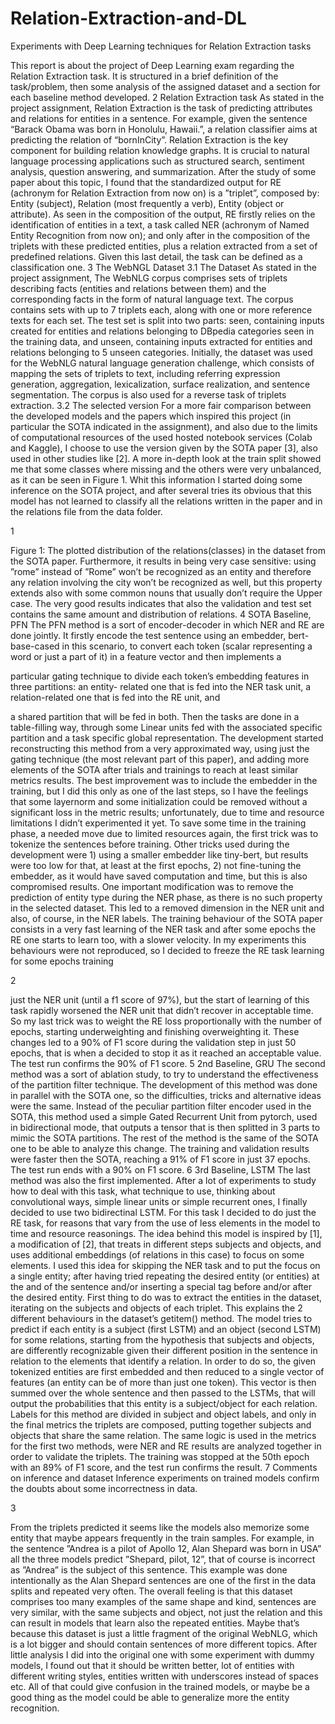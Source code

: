 # Relation-Extraction-and-DL
Experiments with Deep Learning techniques for Relation Extraction tasks

This report is about the project of Deep Learning exam regarding the Relation Extraction task.
It is structured in a brief definition of the task/problem, then some analysis of the assigned dataset
and a section for each baseline method developed.
2 Relation Extraction task
As stated in the project assignment, Relation Extraction is the task of predicting attributes and
relations for entities in a sentence. For example, given the sentence “Barack Obama was born in
Honolulu, Hawaii.”, a relation classifier aims at predicting the relation of “bornInCity”.
Relation Extraction is the key component for building relation knowledge graphs. It is crucial
to natural language processing applications such as structured search, sentiment analysis, question
answering, and summarization.
After the study of some paper about this topic, I found that the standardized output for RE
(achronym for Relation Extraction from now on) is a ”triplet”, composed by: Entity (subject), Relation
(most frequently a verb), Entity (object or attribute).
As seen in the composition of the output, RE firstly relies on the identification of entities in a
text, a task called NER (achronym of Named Entity Recognition from now on); and only after in
the composition of the triplets with these predicted entities, plus a relation extracted from a set of
predefined relations. Given this last detail, the task can be defined as a classification one.
3 The WebNGL Dataset
3.1 The Dataset
As stated in the project assignment, The WebNLG corpus comprises sets of triplets describing facts
(entities and relations between them) and the corresponding facts in the form of natural language text.
The corpus contains sets with up to 7 triplets each, along with one or more reference texts for each set.
The test set is split into two parts: seen, containing inputs created for entities and relations belonging
to DBpedia categories seen in the training data, and unseen, containing inputs extracted for entities
and relations belonging to 5 unseen categories. Initially, the dataset was used for the WebNLG natural
language generation challenge, which consists of mapping the sets of triplets to text, including referring
expression generation, aggregation, lexicalization, surface realization, and sentence segmentation. The
corpus is also used for a reverse task of triplets extraction.
3.2 The selected version
For a more fair comparison between the developed models and the papers which inspired this project
(in particular the SOTA indicated in the assignment), and also due to the limits of computational
resources of the used hosted notebook services (Colab and Kaggle), I choose to use the version given
by the SOTA paper [3], also used in other studies like [2].
A more in-depth look at the train split showed me that some classes where missing and the others
were very unbalanced, as it can be seen in Figure 1.
Whit this information I started doing some inference on the SOTA project, and after several tries
its obvious that this model has not learned to classify all the relations written in the paper and in the
relations file from the data folder.

1

Figure 1: The plotted distribution of the relations(classes) in the dataset from the SOTA paper.
Furthermore, it results in being very case sensitive: using ”rome” instead of ”Rome” won’t be
recognized as an entity and therefore any relation involving the city won’t be recognized as well,
but this property extends also with some common nouns that usually don’t require the Upper case.
The very good results indicates that also the validation and test set contains the same amount and
distribution of relations.
4 SOTA Baseline, PFN
The PFN method is a sort of encoder-decoder in which NER and RE are done jointly.
It firstly encode the test sentence using an embedder, bert-base-cased in this scenario, to convert
each token (scalar representing a word or just a part of it) in a feature vector and then implements a

particular gating technique to divide each token’s embedding features in three partitions: an entity-
related one that is fed into the NER task unit, a relation-related one that is fed into the RE unit, and

a shared partition that will be fed in both. Then the tasks are done in a table-filling way, through
some Linear units fed with the associated specific partition and a task specific global representation.
The development started reconstructing this method from a very approximated way, using just the
gating technique (the most relevant part of this paper), and adding more elements of the SOTA after
trials and trainings to reach at least similar metrics results. The best improvement was to include the
embedder in the training, but I did this only as one of the last steps, so I have the feelings that some
layernorm and some initialization could be removed without a significant loss in the metric results;
unfortunately, due to time and resource limitations I didn’t experimented it yet.
To save some time in the training phase, a needed move due to limited resources again, the first
trick was to tokenize the sentences before training.
Other tricks used during the development were 1) using a smaller embedder like tiny-bert, but
results were too low for that, at least at the first epochs, 2) not fine-tuning the embedder, as it would
have saved computation and time, but this is also compromised results.
One important modification was to remove the prediction of entity type during the NER phase, as
there is no such property in the selected dataset. This led to a removed dimension in the NER unit
and also, of course, in the NER labels.
The training behaviour of the SOTA paper consists in a very fast learning of the NER task and
after some epochs the RE one starts to learn too, with a slower velocity. In my experiments this
behaviours were not reproduced, so I decided to freeze the RE task learning for some epochs training

2

just the NER unit (until a f1 score of 97%), but the start of learning of this task rapidly worsened the
NER unit that didn’t recover in acceptable time.
So my last trick was to weight the RE loss proportionally with the number of epochs, starting
underweighting and finishing overweighting it.
These changes led to a 90% of F1 score during the validation step in just 50 epochs, that is when
a decided to stop it as it reached an acceptable value.
The test run confirms the 90% of F1 score.
5 2nd Baseline, GRU
The second method was a sort of ablation study, to try to understand the effectiveness of the partition
filter technique.
The development of this method was done in parallel with the SOTA one, so the difficulties, tricks
and alternative ideas were the same.
Instead of the peculiar partition filter encoder used in the SOTA, this method used a simple Gated
Recurrent Unit from pytorch, used in bidirectional mode, that outputs a tensor that is then splitted
in 3 parts to mimic the SOTA partitions.
The rest of the method is the same of the SOTA one to be able to analyze this change.
The training and validation results were faster then the SOTA, reaching a 91% of F1 score in just
37 epochs.
The test run ends with a 90% on F1 score.
6 3rd Baseline, LSTM
The last method was also the first implemented.
After a lot of experiments to study how to deal with this task, what technique to use, thinking
about convolutional ways, simple linear units or simple recurrent ones, I finally decided to use two
bidirectinal LSTM.
For this task I decided to do just the RE task, for reasons that vary from the use of less elements
in the model to time and resource reasonings.
The idea behind this model is inspired by [1], a modification of [2], that treats in different steps
subjects and objects, and uses additional embeddings (of relations in this case) to focus on some
elements.
I used this idea for skipping the NER task and to put the focus on a single entity; after having
tried repeating the desired entity (or entities) at the and of the sentence and/or inserting a special tag
before and/or after the desired entity.
First thing to do was to extract the entities in the dataset, iterating on the subjects and objects of
each triplet. This explains the 2 different behaviours in the dataset’s getitem() method.
The model tries to predict if each entity is a subject (first LSTM) and an object (second LSTM)
for some relations, starting from the hypothesis that subjects and objects, are differently recognizable
given their different position in the sentence in relation to the elements that identify a relation. In
order to do so, the given tokenized entities are first embedded and then reduced to a single vector
of features (an entity can be of more than just one token). This vector is then summed over the
whole sentence and then passed to the LSTMs, that will output the probabilities that this entity is a
subject/object for each relation.
Labels for this method are divided in subject and object labels, and only in the final metrics the
triplets are composed, putting together subjects and objects that share the same relation.
The same logic is used in the metrics for the first two methods, were NER and RE results are
analyzed together in order to validate the triplets.
The training was stopped at the 50th epoch with an 89% of F1 score, and the test run confirms
the result.
7 Comments on inference and dataset
Inference experiments on trained models confirm the doubts about some incorrectness in data.

3

From the triplets predicted it seems like the models also memorize some entity that maybe appears
frequently in the train samples. For example, in the sentence ”Andrea is a pilot of Apollo 12, Alan
Shepard was born in USA” all the three models predict ”Shepard, pilot, 12”, that of course is incorrect
as ”Andrea” is the subject of this sentence.
This example was done intentionally as the Alan Shepard sentences are one of the first in the data
splits and repeated very often.
The overall feeling is that this dataset comprises too many examples of the same shape and kind,
sentences are very similar, with the same subjects and object, not just the relation and this can result
in models that learn also the repeated entities.
Maybe that’s because this dataset is just a little fragment of the original WebNLG, which is a lot
bigger and should contain sentences of more different topics.
After little analysis I did into the original one with some experiment with dummy models, I found
out that it should be written better, lot of entities with different writing styles, entities written with
underscores instead of spaces etc.
All of that could give confusion in the trained models, or maybe be a good thing as the model
could be able to generalize more the entity recognition.
